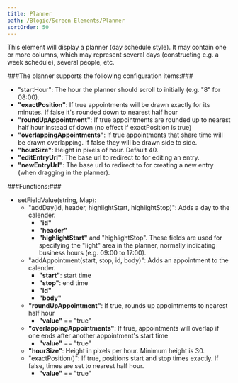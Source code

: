 ```yaml
---
title: Planner
path: /Blogic/Screen Elements/Planner
sortOrder: 50
---
```


This element will display a planner (day schedule style). It may contain one or more columns, which may represent several days (constructing e.g. a week schedule), several people, etc.



###The planner supports the following configuration items:###


 - "startHour": The hour the planner should scroll to initially (e.g. "8" for 08:00).
 - <b>"exactPosition"</b>: If true appointments will be drawn exactly for its minutes. If false it's rounded down to nearest half hour
 - <b>"roundUpAppointment"</b>: If true appointments are rounded up to nearest half hour instead of down (no effect if exactPosition is true)
 - <b>"overlappingAppointments"</b>: If true appointments that share time will be drawn overlapping. If false they will be drawn side to side.
 - <b>"hourSize"</b>: Height in pixels of hour. Default 40.
 - <b>"editEntryUrl"</b>: The base url to redirect to for editing an entry.
 - <b>"newEntryUrl"</b>: The base url to redirect to for creating a new entry (when dragging in the planner).




###Functions:###


 - setFieldValue(string, Map):
     - "addDay(id, header, highlightStart, highlightStop)": Adds a day to the calender.
        - <b>"id"</b>
        - <b>"header"</b>
        - <b>"highlightStart"</b> and "highlightStop". These fields are used for specifying the "light" area in the planner, normally indicating business hours (e.g. 09:00 to 17:00).
     - "addAppointment(start, stop, id, body)": Adds an appointment to the calender.
        - <b>"start"</b>: start time
        - <b>"stop"</b>: end time
        - <b>"id"</b>
        - <b>"body"</b>
     - <b>"roundUpAppointment"</b>: If true, rounds up appointments to nearest half hour
        - <b>"value"</b> == "true"
     - <b>"overlappingAppointments"</b>: If true, appointments will overlap if one ends after another appointment's start time
        - <b>"value"</b> == "true"
     - <b>"hourSize"</b>: Height in pixels per hour. Minimum height is 30.
     - "exactPosition()": If true, positions start and stop times exactly. If false, times are set to nearest half hour.
        - <b>"value"</b> == "true"


